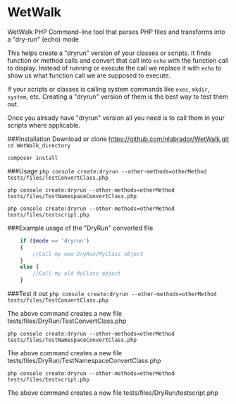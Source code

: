 # WetWalk
WetWalk PHP Command-line tool that parses PHP files and transforms into a "dry-run" (echo) mode

This helps create a "dryrun" version of your classes or scripts. It finds function or method calls and convert that call into `echo` with the function call to display. Instead of running or execute the call we replace it with `echo` to show us what function call we are supposed to execute.

If your scripts or classes is calling system commands like `exec`, `mkdir`, `system`, etc. Creating a "dryrun" version of them is the best way to test them out.

Once you already have "dryrun" version all you need is to call them in your scripts where applicable.

###Installation
Download or clone https://github.com/nlabrador/WetWalk.git
`cd WetWalk_directory`

`composer install`

###Usage
`php console create:dryrun --other-methods=otherMethod tests/files/TestConvertClass.php`

`php console create:dryrun --other-methods=otherMethod tests/files/TestNamespaceConvertClass.php`

`php console create:dryrun --other-methods=otherMethod tests/files/testscript.php`

###Example usage of the "DryRun" converted file
```php
    if ($mode == 'dryrun')
    {
        //Call my new DryRun/MyClass object
    }
    else {
        //Call my old MyClass object 
    }
```

###Test it out
`php console create:dryrun --other-methods=otherMethod tests/files/TestConvertClass.php`

The above command creates a new file tests/files/DryRun/TestConvertClass.php

`php console create:dryrun --other-methods=otherMethod tests/files/TestNamespaceConvertClass.php`

The above command creates a new file tests/files/DryRun/TestNamespaceConvertClass.php

`php console create:dryrun --other-methods=otherMethod tests/files/testscript.php`

The above command creates a new file tests/files/DryRun/testscript.php
